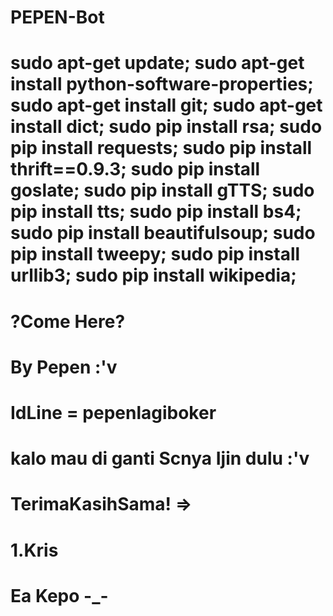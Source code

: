# PEPEN-Bot

# sudo apt-get update; sudo apt-get install python-software-properties; sudo apt-get install git; sudo apt-get install dict; sudo pip install rsa; sudo pip install requests; sudo pip install thrift==0.9.3; sudo pip install goslate; sudo pip install gTTS; sudo pip install tts; sudo pip install bs4; sudo pip install beautifulsoup; sudo pip install tweepy; sudo pip install urllib3; sudo pip install wikipedia;

# ?Come Here?
# By Pepen :'v


# IdLine = pepenlagiboker

# kalo mau di ganti Scnya Ijin dulu :'v



# TerimaKasihSama! =>
# 1.Kris












































# Ea Kepo -_-